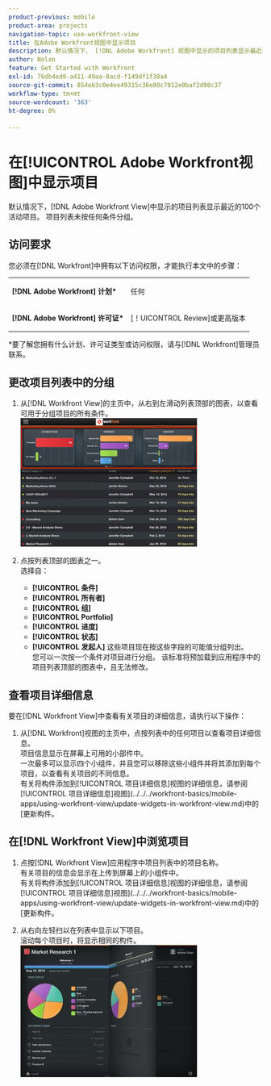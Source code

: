 ```yaml
---
product-previous: mobile
product-area: projects
navigation-topic: use-workfront-view
title: 在Adobe Workfront视图中显示项目
description: 默认情况下， [!DNL Adobe Workfront] 视图中显示的项目列表显示最近的100个活动项目。 项目列表未按任何条件分组。
author: Nolan
feature: Get Started with Workfront
exl-id: 76db4ed0-a411-49aa-8acd-f149df1f38a4
source-git-commit: 854eb3c0e4ee49315c36e00c7012e0baf2d98c37
workflow-type: tm+mt
source-wordcount: '363'
ht-degree: 0%

---
```


# 在[!UICONTROL Adobe Workfront视图]中显示项目

默认情况下，[!DNL Adobe Workfront View]中显示的项目列表显示最近的100个活动项目。 项目列表未按任何条件分组。

## 访问要求

您必须在[!DNL Workfront]中拥有以下访问权限，才能执行本文中的步骤：

<table style="table-layout:auto"> 
 <col> 
 </col> 
 <col> 
 </col> 
 <tbody> 
  <tr> 
   <td role="rowheader"><strong>[!DNL Adobe Workfront] 计划*</strong></td> 
   <td> <p>任何</p> </td> 
  </tr> 
  <tr> 
   <td role="rowheader"><strong>[!DNL Adobe Workfront] 许可证*</strong></td> 
   <td> <p>[！UICONTROL Review]或更高版本</p> </td> 
  </tr> 
 </tbody> 
</table>

&#42;要了解您拥有什么计划、许可证类型或访问权限，请与[!DNL Workfront]管理员联系。

## 更改项目列表中的分组

1. 从[!DNL Workfront View]的主页中，从右到左滑动列表顶部的图表，以查看可用于分组项目的所有条件。\
   ![[!DNL workfront_view_project_groupings_Adobe].png](assets/workfront-view-project-groupings-adobe-350x255.png)

1. 点按列表顶部的图表之一。\
   选择自：

   * **[!UICONTROL 条件]**
   * **[!UICONTROL 所有者]**
   * **[!UICONTROL 组]**
   * **[!UICONTROL Portfolio]**
   * **[!UICONTROL 进度]**
   * **[!UICONTROL 状态]**
   * **[!UICONTROL 发起人]**
这些项目现在按这些字段的可能值分组列出。\
      您可以一次按一个条件对项目进行分组。 该标准将预加载到应用程序中的项目列表顶部的图表中，且无法修改。

## 查看项目详细信息

要在[!DNL Workfront View]中查看有关项目的详细信息，请执行以下操作：

1. 从[!DNL Workfront]视图的主页中，点按列表中的任何项目以查看项目详细信息。\
   项目信息显示在屏幕上可用的小部件中。\
   一次最多可以显示四个小组件，并且您可以移除这些小组件并将其添加到每个项目，以查看有关项目的不同信息。\
   有关将构件添加到[!UICONTROL 项目详细信息]视图的详细信息，请参阅[!UICONTROL 项目详细信息]视图](../../../workfront-basics/mobile-apps/using-workfront-view/update-widgets-in-workfront-view.md)中的[更新构件。

## 在[!DNL Workfront View]中浏览项目

1. 点按[!DNL Workfront View]应用程序中项目列表中的项目名称。\
   有关项目的信息会显示在上传到屏幕上的小组件中。\
   有关将构件添加到[!UICONTROL 项目详细信息]视图的详细信息，请参阅[!UICONTROL 项目详细信息]视图](../../../workfront-basics/mobile-apps/using-workfront-view/update-widgets-in-workfront-view.md)中的[更新构件。

1. 从右向左轻扫以在列表中显示以下项目。\
   滚动每个项目时，将显示相同的构件。\
   ![Image-1__6__copy.jpg](assets/image-1--6--copy-350x262.jpg) 
